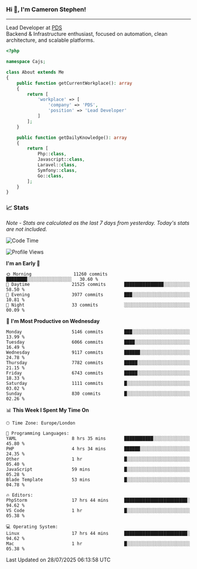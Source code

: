 ### Hi 👋, I'm Cameron Stephen!

---

Lead Developer at [PDS](https://prindatasolutions.co.uk)  
Backend & Infrastructure enthusiast, focused on automation, clean architecture, and scalable platforms.


```php
<?php

namespace Cajs;

class About extends Me
{
    public function getCurrentWorkplace(): array
    {
        return [
            'workplace' => [
                'company' => 'PDS',
                'position' => 'Lead Developer'
            ]
        ];
    }

    public function getDailyKnowledge(): array
    {
        return [
            Php::class,
            Javascript::class,
            Laravel::class,
            Symfony::class,
            Go::class,
        ];
    }
}
```

### 📈 Stats
<p><em>Note - Stats are calculated as the last 7 days from yesterday. Today's stats are not included.</em></p>


<!--START_SECTION:waka-->
![Code Time](http://img.shields.io/badge/Code%20Time-4%2C604%20hrs%2033%20mins-blue)

![Profile Views](http://img.shields.io/badge/Profile%20Views-0-blue)

**I'm an Early 🐤** 

```text
🌞 Morning                11260 commits       ████████░░░░░░░░░░░░░░░░░   30.60 % 
🌆 Daytime                21525 commits       ███████████████░░░░░░░░░░   58.50 % 
🌃 Evening                3977 commits        ███░░░░░░░░░░░░░░░░░░░░░░   10.81 % 
🌙 Night                  33 commits          ░░░░░░░░░░░░░░░░░░░░░░░░░   00.09 % 
```
📅 **I'm Most Productive on Wednesday** 

```text
Monday                   5146 commits        ███░░░░░░░░░░░░░░░░░░░░░░   13.99 % 
Tuesday                  6066 commits        ████░░░░░░░░░░░░░░░░░░░░░   16.49 % 
Wednesday                9117 commits        ██████░░░░░░░░░░░░░░░░░░░   24.78 % 
Thursday                 7782 commits        █████░░░░░░░░░░░░░░░░░░░░   21.15 % 
Friday                   6743 commits        █████░░░░░░░░░░░░░░░░░░░░   18.33 % 
Saturday                 1111 commits        █░░░░░░░░░░░░░░░░░░░░░░░░   03.02 % 
Sunday                   830 commits         █░░░░░░░░░░░░░░░░░░░░░░░░   02.26 % 
```


📊 **This Week I Spent My Time On** 

```text
🕑︎ Time Zone: Europe/London

💬 Programming Languages: 
YAML                     8 hrs 35 mins       ███████████░░░░░░░░░░░░░░   45.80 % 
PHP                      4 hrs 34 mins       ██████░░░░░░░░░░░░░░░░░░░   24.35 % 
Other                    1 hr                █░░░░░░░░░░░░░░░░░░░░░░░░   05.40 % 
JavaScript               59 mins             █░░░░░░░░░░░░░░░░░░░░░░░░   05.28 % 
Blade Template           53 mins             █░░░░░░░░░░░░░░░░░░░░░░░░   04.78 % 

🔥 Editors: 
PhpStorm                 17 hrs 44 mins      ████████████████████████░   94.62 % 
VS Code                  1 hr                █░░░░░░░░░░░░░░░░░░░░░░░░   05.38 % 

💻 Operating System: 
Linux                    17 hrs 44 mins      ████████████████████████░   94.62 % 
Mac                      1 hr                █░░░░░░░░░░░░░░░░░░░░░░░░   05.38 % 
```


 Last Updated on 28/07/2025 06:13:58 UTC
<!--END_SECTION:waka-->
